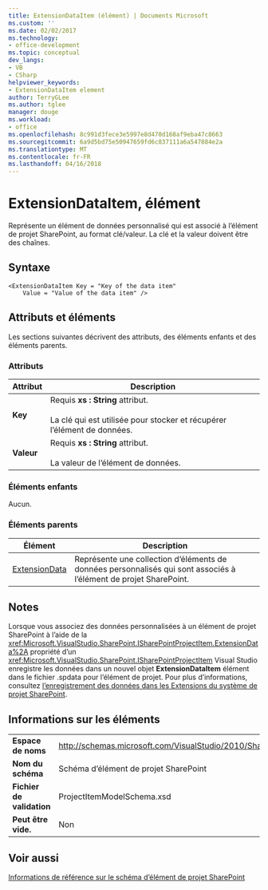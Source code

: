 ```yaml
---
title: ExtensionDataItem (élément) | Documents Microsoft
ms.custom: ''
ms.date: 02/02/2017
ms.technology:
- office-development
ms.topic: conceptual
dev_langs:
- VB
- CSharp
helpviewer_keywords:
- ExtensionDataItem element
author: TerryGLee
ms.author: tglee
manager: douge
ms.workload:
- office
ms.openlocfilehash: 8c991d3fece3e5997e8d470d168af9eba47c8663
ms.sourcegitcommit: 6a9d5bd75e50947659fd6c837111a6a547884e2a
ms.translationtype: MT
ms.contentlocale: fr-FR
ms.lasthandoff: 04/16/2018
---
```

# <a name="extensiondataitem-element"></a>ExtensionDataItem, élément
  Représente un élément de données personnalisé qui est associé à l’élément de projet SharePoint, au format clé/valeur. La clé et la valeur doivent être des chaînes.  
  
## <a name="syntax"></a>Syntaxe  
  
```  
<ExtensionDataItem Key = "Key of the data item"  
    Value = "Value of the data item" />  
```  
  
## <a name="attributes-and-elements"></a>Attributs et éléments  
 Les sections suivantes décrivent des attributs, des éléments enfants et des éléments parents.  
  
### <a name="attributes"></a>Attributs  
  
|Attribut|Description|  
|---------------|-----------------|  
|**Key**|Requis **xs : String** attribut.<br /><br /> La clé qui est utilisée pour stocker et récupérer l’élément de données.|  
|**Valeur**|Requis **xs : String** attribut.<br /><br /> La valeur de l’élément de données.|  
  
### <a name="child-elements"></a>Éléments enfants  
 Aucun.  
  
### <a name="parent-elements"></a>Éléments parents  
  
|Élément|Description|  
|-------------|-----------------|  
|[ExtensionData](../sharepoint/extensiondata-element.md)|Représente une collection d’éléments de données personnalisés qui sont associés à l’élément de projet SharePoint.|  
  
## <a name="remarks"></a>Notes  
 Lorsque vous associez des données personnalisées à un élément de projet SharePoint à l’aide de la <xref:Microsoft.VisualStudio.SharePoint.ISharePointProjectItem.ExtensionData%2A> propriété d’un <xref:Microsoft.VisualStudio.SharePoint.ISharePointProjectItem> Visual Studio enregistre les données dans un nouvel objet **ExtensionDataItem** élément dans le fichier .spdata pour l’élément de projet. Pour plus d’informations, consultez [l’enregistrement des données dans les Extensions du système de projet SharePoint](../sharepoint/saving-data-in-extensions-of-the-sharepoint-project-system.md).  
  
## <a name="element-information"></a>Informations sur les éléments  
  
|||  
|-|-|  
|**Espace de noms**|http://schemas.microsoft.com/VisualStudio/2010/SharePointTools/SharePointProjectItemModel|  
|**Nom du schéma**|Schéma d’élément de projet SharePoint|  
|**Fichier de validation**|ProjectItemModelSchema.xsd|  
|**Peut être vide.**|Non|  
  
## <a name="see-also"></a>Voir aussi  
 [Informations de référence sur le schéma d’élément de projet SharePoint](../sharepoint/sharepoint-project-item-schema-reference.md)  
  
  